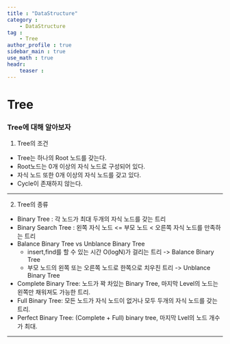 ```yaml
---
title : "DataStructure"
category :
    - DataStructure
tag :
    - Tree
author_profile : true
sidebar_main : true
use_math : true
headr:
    teaser : 
---
```


# Tree

### Tree에 대해 알아보자

1. Tree의 조건
- Tree는 하나의 Root 노드를 갖는다.
- Root노드는 0개 이상의 자식 노드로 구성되어 있다.
- 자식 노드 또한 0개 이상의 자식 노드를 갖고 있다.
- Cycle이 존재하지 않는다.


---


2. Tree의 종류

- Binary Tree : 각 노드가 최대 두개의 자식 노드를 갖는 트리
- Binary Search Tree : 왼쪽 자식 노드 <= 부모 노드 < 오른쪽 자식 노드를 만족하는 트리
- Balance Binary Tree vs Unblance Binary Tree
    - insert,find를 할 수 있는 시간 O(logN)가 걸리는 트리 -> Balance Binary Tree
    - 부모 노드의 왼쪽 또는 오른쪽 노드로 한쪽으로 치우친 트리 -> Unblance Binary Tree
- Complete Binary Tree: 노드가 꽉 차있는 Binary Tree, 마지막 Level의 노드는 왼쪽만 채워져도 가능한 트리.
- Full Binary Tree: 모든 노드가 자식 노드이 없거나 모두 두개의 자식 노드를 갖는 트리.
- Perfect Binary Tree: (Complete + Full) binary tree, 마지막 Lvel의 노드 개수가 최대.


---


```

